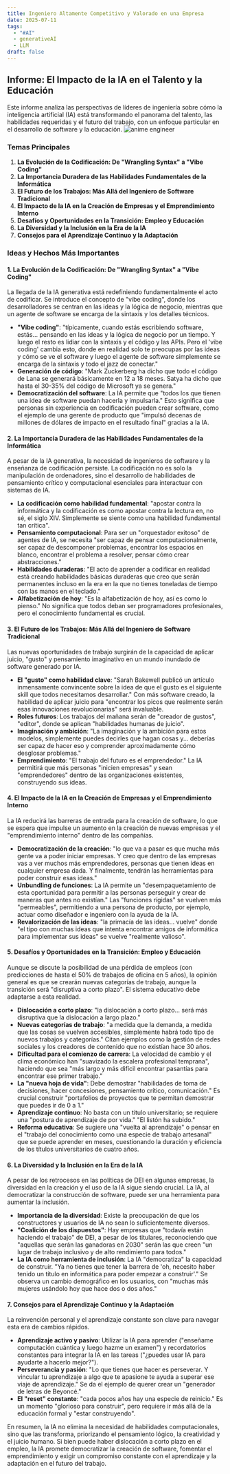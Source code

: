 ```yaml
---
title: Ingeniero Altamente Competitivo y Valorado en una Empresa
date: 2025-07-11
tags:
  - "#AI"
  - generativeAI
  - LLM
draft: false
---
```

## Informe: El Impacto de la IA en el Talento y la Educación

Este informe analiza las perspectivas de líderes de ingeniería sobre cómo la inteligencia artificial (IA) está transformando el panorama del talento, las habilidades requeridas y el futuro del trabajo, con un enfoque particular en el desarrollo de software y la educación.
![anime engineer](https://cdn.prod.website-files.com/646caab5700fe0d1824a61b9/64c7d4d0d67e42c796938738_engineers.png)
### Temas Principales

1. **La Evolución de la Codificación: De "Wrangling Syntax" a "Vibe Coding"**
2. **La Importancia Duradera de las Habilidades Fundamentales de la Informática**
3. **El Futuro de los Trabajos: Más Allá del Ingeniero de Software Tradicional**
4. **El Impacto de la IA en la Creación de Empresas y el Emprendimiento Interno**
5. **Desafíos y Oportunidades en la Transición: Empleo y Educación**
6. **La Diversidad y la Inclusión en la Era de la IA**
7. **Consejos para el Aprendizaje Continuo y la Adaptación**

### Ideas y Hechos Más Importantes

#### 1. La Evolución de la Codificación: De "Wrangling Syntax" a "Vibe Coding"

La llegada de la IA generativa está redefiniendo fundamentalmente el acto de codificar. Se introduce el concepto de "vibe coding", donde los desarrolladores se centran en las ideas y la lógica de negocio, mientras que un agente de software se encarga de la sintaxis y los detalles técnicos.

- **"Vibe coding"**: "típicamente, cuando estás escribiendo software, estás... pensando en las ideas y la lógica de negocio por un tiempo. Y luego el resto es lidiar con la sintaxis y el código y las APIs. Pero el 'vibe coding' cambia esto, donde en realidad solo te preocupas por las ideas y cómo se ve el software y luego el agente de software simplemente se encarga de la sintaxis y todo el jazz de conectar."
- **Generación de código**: "Mark Zuckerberg ha dicho que todo el código de Lana se generará básicamente en 12 a 18 meses. Satya ha dicho que hasta el 30-35% del código de Microsoft ya se genera."
- **Democratización del software**: La IA permite que "todos los que tienen una idea de software puedan hacerla y impulsarla." Esto significa que personas sin experiencia en codificación pueden crear software, como el ejemplo de una gerente de producto que "impulsó decenas de millones de dólares de impacto en el resultado final" gracias a la IA.

#### 2. La Importancia Duradera de las Habilidades Fundamentales de la Informática

A pesar de la IA generativa, la necesidad de ingenieros de software y la enseñanza de codificación persiste. La codificación no es solo la manipulación de ordenadores, sino el desarrollo de habilidades de pensamiento crítico y computacional esenciales para interactuar con sistemas de IA.

- **La codificación como habilidad fundamental**: "apostar contra la informática y la codificación es como apostar contra la lectura en, no sé, el siglo XIV. Simplemente se siente como una habilidad fundamental tan crítica".
- **Pensamiento computacional**: Para ser un "orquestador exitoso" de agentes de IA, se necesita "ser capaz de pensar computacionalmente, ser capaz de descomponer problemas, encontrar los espacios en blanco, encontrar el problema a resolver, pensar cómo crear abstracciones."
- **Habilidades duraderas**: "El acto de aprender a codificar en realidad está creando habilidades básicas duraderas que creo que serán permanentes incluso en la era en la que no tienes toneladas de tiempo con las manos en el teclado."
- **Alfabetización de hoy**: "Es la alfabetización de hoy, así es como lo pienso." No significa que todos deban ser programadores profesionales, pero el conocimiento fundamental es crucial.

#### 3. El Futuro de los Trabajos: Más Allá del Ingeniero de Software Tradicional

Las nuevas oportunidades de trabajo surgirán de la capacidad de aplicar juicio, "gusto" y pensamiento imaginativo en un mundo inundado de software generado por IA.

- **El "gusto" como habilidad clave**: "Sarah Bakewell publicó un artículo inmensamente convincente sobre la idea de que el gusto es el siguiente skill que todos necesitamos desarrollar." Con más software creado, la habilidad de aplicar juicio para "encontrar los picos que realmente serán esas innovaciones revolucionarias" será invaluable.
- **Roles futuros**: Los trabajos del mañana serán de "creador de gustos", "editor", donde se aplican "habilidades humanas de juicio".
- **Imaginación y ambición**: "La imaginación y la ambición para estos modelos, simplemente puedes decirles que hagan cosas y... deberías ser capaz de hacer eso y comprender aproximadamente cómo desglosar problemas."
- **Emprendimiento**: "El trabajo del futuro es el emprendedor." La IA permitirá que más personas "inicien empresas" y sean "emprendedores" dentro de las organizaciones existentes, construyendo sus ideas.

#### 4. El Impacto de la IA en la Creación de Empresas y el Emprendimiento Interno

La IA reducirá las barreras de entrada para la creación de software, lo que se espera que impulse un aumento en la creación de nuevas empresas y el "emprendimiento interno" dentro de las compañías.

- **Democratización de la creación**: "lo que va a pasar es que mucha más gente va a poder iniciar empresas. Y creo que dentro de las empresas vas a ver muchos más emprendedores, personas que tienen ideas en cualquier empresa dada. Y finalmente, tendrán las herramientas para poder construir esas ideas."
- **Unbundling de funciones**: La IA permite un "desempaquetamiento de esta oportunidad para permitir a las personas perseguir y crear de maneras que antes no existían." Las "funciones rígidas" se vuelven más "permeables", permitiendo a una persona de producto, por ejemplo, actuar como diseñador e ingeniero con la ayuda de la IA.
- **Revalorización de las ideas**: "la primacía de las ideas... vuelve" donde "el tipo con muchas ideas que intenta encontrar amigos de informática para implementar sus ideas" se vuelve "realmente valioso".

#### 5. Desafíos y Oportunidades en la Transición: Empleo y Educación

Aunque se discute la posibilidad de una pérdida de empleos (con predicciones de hasta el 50% de trabajos de oficina en 5 años), la opinión general es que se crearán nuevas categorías de trabajo, aunque la transición será "disruptiva a corto plazo". El sistema educativo debe adaptarse a esta realidad.

- **Dislocación a corto plazo**: "la dislocación a corto plazo... será más disruptiva que la dislocación a largo plazo."
- **Nuevas categorías de trabajo**: "a medida que la demanda, a medida que las cosas se vuelven accesibles, simplemente habrá todo tipo de nuevos trabajos y categorías." Citan ejemplos como la gestión de redes sociales y los creadores de contenido que no existían hace 30 años.
- **Dificultad para el comienzo de carrera**: La velocidad de cambio y el clima económico han "suavizado la escalera profesional temprana", haciendo que sea "más largo y más difícil encontrar pasantías para encontrar ese primer trabajo."
- **La "nueva hoja de vida"**: Debe demostrar "habilidades de toma de decisiones, hacer concesiones, pensamiento crítico, comunicación." Es crucial construir "portafolios de proyectos que te permitan demostrar que puedes ir de 0 a 1."
- **Aprendizaje continuo**: No basta con un título universitario; se requiere una "postura de aprendizaje de por vida." "El listón ha subido."
- **Reforma educativa**: Se sugiere una "vuelta al aprendizaje" o pensar en el "trabajo del conocimiento como una especie de trabajo artesanal" que se puede aprender en meses, cuestionando la duración y eficiencia de los títulos universitarios de cuatro años.

#### 6. La Diversidad y la Inclusión en la Era de la IA

A pesar de los retrocesos en las políticas de DEI en algunas empresas, la diversidad en la creación y el uso de la IA sigue siendo crucial. La IA, al democratizar la construcción de software, puede ser una herramienta para aumentar la inclusión.

- **Importancia de la diversidad**: Existe la preocupación de que los constructores y usuarios de IA no sean lo suficientemente diversos.
- **"Coalición de los dispuestos"**: Hay empresas que "todavía están haciendo el trabajo" de DEI, a pesar de los titulares, reconociendo que "aquellas que serán las ganadoras en 2030" serán las que creen "un lugar de trabajo inclusivo y de alto rendimiento para todos."
- **La IA como herramienta de inclusión**: La IA "democratiza" la capacidad de construir. "Ya no tienes que tener la barrera de 'oh, necesito haber tenido un título en informática para poder empezar a construir'." Se observa un cambio demográfico en los usuarios, con "muchas más mujeres usándolo hoy que hace dos o dos años."

#### 7. Consejos para el Aprendizaje Continuo y la Adaptación

La reinvención personal y el aprendizaje constante son clave para navegar esta era de cambios rápidos.

- **Aprendizaje activo y pasivo**: Utilizar la IA para aprender ("enseñame computación cuántica y luego hazme un examen") y recordatorios constantes para integrar la IA en las tareas ("¿puedes usar IA para ayudarte a hacerlo mejor?").
- **Perseverancia y pasión**: "Lo que tienes que hacer es perseverar. Y vincular tu aprendizaje a algo que te apasione te ayuda a superar ese viaje de aprendizaje." Se da el ejemplo de querer crear un "generador de letras de Beyoncé."
- **El "reset" constante**: "cada pocos años hay una especie de reinicio." Es un momento "glorioso para construir", pero requiere ir más allá de la educación formal y "estar construyendo".

En resumen, la IA no elimina la necesidad de habilidades computacionales, sino que las transforma, priorizando el pensamiento lógico, la creatividad y el juicio humano. Si bien puede haber dislocación a corto plazo en el empleo, la IA promete democratizar la creación de software, fomentar el emprendimiento y exigir un compromiso constante con el aprendizaje y la adaptación en el futuro del trabajo.